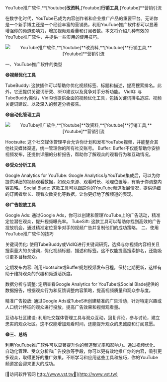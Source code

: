 YouTube推广软件,**[Youtube]**改资料,**[Youtube]**行销工具,**[Youtube]**营销引流

在数字化时代，YouTube已成为内容创作者和企业推广产品的重要平台。无论你是一个新手博主还是一个经验丰富的营销员，利用YouTube推广软件都可以显著增强你的频道影响力，增加视频观看量和订阅者数。本文将介绍几种有效的YouTube推广软件，并提供一些实用的使用技巧。

 <center><img src="https://vst.tw/MP4/tuiguang/png/3.png" alt="YouTube推广软件,**[Youtube]**改资料,**[Youtube]**行销工具,**[Youtube]**营销引流"></center>

一、YouTube推广软件的类型

**😄视频优化工具**

TubeBuddy: 这款插件可以帮助你优化视频标签、标题和描述，提高搜索排名。此外，它还提供关键词研究、SEO建议以及竞争对手分析功能。
VidIQ: 与TubeBuddy类似，VidIQ也提供全面的视频优化工具，包括关键词排名追踪、视频关键词建议、以及深入的频道分析报告。

**😄自动化管理工具**

 <center><img src="https://vst.tw/MP4/tuiguang/png/8.png" alt="YouTube推广软件,**[Youtube]**改资料,**[Youtube]**行销工具,**[Youtube]**营销引流"></center>

Hootsuite: 这个社交媒体管理平台允许你计划和发布YouTube视频，并能整合其他社交媒体渠道，统一管理你的所有社交账号。
Buffer: Buffer不仅能帮助你安排视频发布，还提供详细的分析报告，帮助你了解观众的观看行为和互动情况。

**😄受众分析工具**

Google Analytics for YouTube: Google Analytics与YouTube集成后，可以为你提供详细的视频观看数据，如观众来源、观看时长、地理位置等，有助于你调整内容策略。
Social Blade: 这款工具可以跟踪你的YouTube频道发展情况，提供详细的订阅者增长、观看次数变化等数据，让你更好地了解频道的表现。

**😄广告投放工具**

Google Ads: 通过Google Ads，你可以创建和管理YouTube上的广告活动，精准定位潜在观众，提升视频曝光率。
TubeSift: 这款工具可以帮助你找到高效的广告投放机会，通过精准定位竞争对手的视频广告并复制他们的成功策略。
二、使用YouTube推广软件的技巧

关键词优化: 使用TubeBuddy或VidIQ进行关键词研究，选择与你视频内容相关且搜索量大的关键词，优化视频标题、描述和标签。这不仅能提高搜索排名，还能吸引更多目标观众。

定期发布内容: 利用Hootsuite或Buffer规划视频发布日程，保持定期更新，这样有助于维持观众的兴趣和频道活跃度。

数据分析与调整: 定期查看Google Analytics for YouTube或Social Blade提供的数据报告，根据观众行为和反馈调整内容策略，提高视频质量和观众参与度。

精准广告投放: 通过Google Ads或TubeSift创建精准的广告活动，针对特定兴趣或人口统计特征的观众进行投放，提高广告效果和视频观看量。

互动与社区建设: 利用社交媒体管理工具与观众互动，回复评论，参与讨论，建立忠实的观众社区。这不仅能增加观看时间，还能提升观众的忠诚度和订阅意愿。

**😄三、总结**

利用YouTube推广软件可以显著提升你的频道曝光率和影响力。通过视频优化、自动化管理、受众分析和广告投放等手段，你可以更有效地推广你的内容，吸引更多观众，取得更好的推广效果。不断学习和应用这些工具和技巧，你的YouTube频道定会迎来更大的成功。


[👻访问软件官网 http://www.vst.tw👻](http://www.vst.tw)

